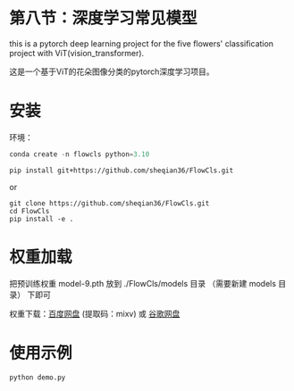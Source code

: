 # 第八节：深度学习常见模型
this is a pytorch deep learning project for the five flowers' classification project with ViT(vision_transformer).

这是一个基于ViT的花朵图像分类的pytorch深度学习项目。

# 安装

环境：

```python
conda create -n flowcls python=3.10
```

```
pip install git+https://github.com/sheqian36/FlowCls.git
```
or
```
git clone https://github.com/sheqian36/FlowCls.git
cd FlowCls
pip install -e .
```
# 权重加载

把预训练权重 model-9.pth 放到 ./FlowCls/models 目录 （需要新建 models 目录） 下即可

权重下载：[百度网盘](https://pan.baidu.com/s/1VRe2e2coJwK8pND4zqGoRQ?pwd=mixv) (提取码：mixv) 或 [谷歌网盘](https://drive.google.com/file/d/1o4VaL0ABk8_1i_EorR3P07YJk8GCjYAl/view?usp=sharing)

# 使用示例
```
python demo.py
```
